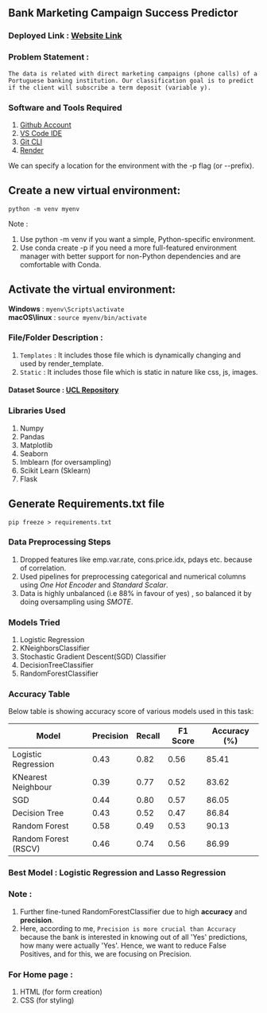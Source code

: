 ## Bank Marketing Campaign Success Predictor

### Deployed Link : [Website Link](https://bank-marketing-campaign-success-predictor.onrender.com)

### Problem Statement :
`The data is related with direct marketing campaigns (phone calls) of a Portuguese banking institution. Our classification goal is to predict if the client will subscribe a term deposit (variable y).`

### Software and Tools Required

1. [Github Account](https://github.com)
2. [VS Code IDE](https://code.visualstudio.com/)
3. [Git CLI](https://git-scm.com/book/en/v2/Getting-Started-The-Command-Line)
4. [Render](https://dashboard.render.com)

We can specify a location for the environment with the -p flag (or --prefix).

## Create a  new virtual environment:
`python -m venv myenv`

Note : 
1. Use python -m venv if you want a simple, Python-specific environment.
2. Use conda create -p if you need a more full-featured environment manager with better support for non-Python dependencies and are comfortable with Conda.


## Activate the virtual environment:

**Windows** : `myenv\Scripts\activate` <br>
**macOS\linux** : `source myenv/bin/activate`

### File/Folder Description :
1. `Templates` : It includes those file which is dynamically changing and used by render_template.
2. `Static` : It includes those file which is static in nature like css, js, images.

#### Dataset Source : [UCL Repository](https://archive.ics.uci.edu/dataset/222/bank+marketing)

### Libraries Used 
1. Numpy
2. Pandas
3. Matplotlib
4. Seaborn
5. Imblearn (for oversampling)
6. Scikit Learn (Sklearn)
7. Flask


## Generate Requirements.txt file
`pip freeze > requirements.txt`

### Data Preprocessing Steps
1. Dropped features like emp.var.rate, cons.price.idx, pdays etc. because of correlation.
2. Used pipelines for preprocessing categorical and numerical columns using _One Hot Encoder_ and _Standard Scalar_.
3. Data is highly unbalanced (i.e 88% in favour of yes) , so balanced it by doing oversampling using _SMOTE_.

### Models Tried 
1. Logistic Regression
2. KNeighborsClassifier
3. Stochastic Gradient Descent(SGD) Classifier
4. DecisionTreeClassifier
5. RandomForestClassifier

### Accuracy Table

Below table is showing accuracy score of various models used in this task:

| Model                      | Precision | Recall | F1 Score | Accuracy (%) |
|----------------------------|-----------|--------|----------|--------------|
| Logistic Regression         | 0.43      | 0.82   | 0.56     | 85.41        |
| KNearest Neighbour          | 0.39      | 0.77   | 0.52     | 83.62        |
| SGD                         | 0.44      | 0.80   | 0.57     | 86.05        |
| Decision Tree               | 0.43      | 0.52   | 0.47     | 86.84        |
| Random Forest               | 0.58      | 0.49   | 0.53     | 90.13        |
| Random Forest (RSCV)        | 0.46      | 0.74   | 0.56     | 86.99        |

### Best Model : Logistic Regression and Lasso Regression
### Note : 
  1. Further fine-tuned RandomForestClassifier due to high **accuracy** and **precision**.
  2. Here, according to me, `Precision is more crucial than Accuracy` because the bank is interested in knowing out of all 'Yes' predictions, how many were actually 'Yes'. Hence, we want        to reduce False Positives, and for this, we are focusing on Precision.

### For Home page :
1. HTML (for form creation)
2. CSS (for styling)
